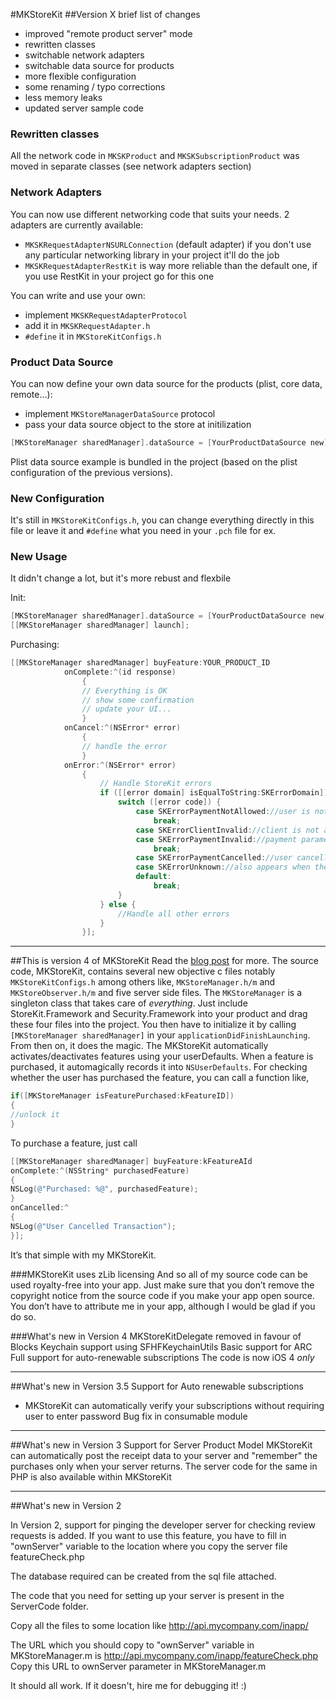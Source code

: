 #MKStoreKit
##Version X
brief list of changes

 * improved "remote product server" mode
 * rewritten classes
 * switchable network adapters
 * switchable data source for products
 * more flexible configuration
 * some renaming / typo corrections
 * less memory leaks
 * updated server sample code


### Rewritten classes
All the network code in ``MKSKProduct`` and ``MKSKSubscriptionProduct`` was moved in separate classes (see network adapters section)

### Network Adapters
You can now use different networking code that suits your needs.
2 adapters are currently available:
 * ``MKSKRequestAdapterNSURLConnection`` (default adapter) if you don't use any particular networking library in your project it'll do the job
 * ``MKSKRequestAdapterRestKit`` is way more reliable than the default one, if you use RestKit in your project go for this one

You can write and use your own:

 * implement ``MKSKRequestAdapterProtocol``
 * add it in ``MKSKRequestAdapter.h``
 * ``#define`` it in ``MKStoreKitConfigs.h``

### Product Data Source
You can now define your own data source for the products (plist, core data, remote...):

 * implement ``MKStoreManagerDataSource`` protocol
 * pass your data source object to the store at initilization
 ```objective-c
[MKStoreManager sharedManager].dataSource = [YourProductDataSource new];
 ```

Plist data source example is bundled in the project (based on the plist configuration of the previous versions).

### New Configuration
It's still in ``MKStoreKitConfigs.h``, you can change everything directly in this file or leave it and ``#define`` what you need in your ``.pch`` file for ex.


### New Usage
It didn't change a lot, but it's more rebust and flexbile


Init:
```objective-c
[MKStoreManager sharedManager].dataSource = [YourProductDataSource new];
[[MKStoreManager sharedManager] launch];
```


Purchasing:
```objective-c
[[MKStoreManager sharedManager] buyFeature:YOUR_PRODUCT_ID 
            onComplete:^(id response) 
                {
                // Everything is OK
                // show some confirmation
                // update your UI...
                }
            onCancel:^(NSError* error)
                {
                // handle the error
                }
            onError:^(NSError* error) 
                {
                    // Handle StoreKit errors
                    if ([[error domain] isEqualToString:SKErrorDomain]) {
                        switch ([error code]) {
                            case SKErrorPaymentNotAllowed://user is not allowed to authorize payments
                                break;
                            case SKErrorClientInvalid://client is not allowed to perform the attempted action
                            case SKErrorPaymentInvalid://payment parameters was not recognized by the Apple App Store
                                break;
                            case SKErrorPaymentCancelled://user cancelled a payment request
                            case SKErrorUnknown://also appears when the user cancels the login
                            default:
                                break;
                        }
                    } else {
                        //Handle all other errors    
                    }
                }];
```

***
##This is version 4 of MKStoreKit
Read the <a href="http://mk.sg/8j"> blog post</a> for more.
The source code, MKStoreKit, contains several new objective c files notably ``MKStoreKitConfigs.h`` among others like, ``MKStoreManager.h/m`` and ``MKStoreObserver.h/m`` and five server side files. The ``MKStoreManager`` is a singleton class that takes care of *everything*. Just include StoreKit.Framework and Security.Framework into your product and drag these four files into the project. You then have to initialize it by calling ``[MKStoreManager sharedManager]`` in your ``applicationDidFinishLaunching``. From then on, it does the magic. The MKStoreKit automatically activates/deactivates features using your userDefaults. When a feature is purchased, it automagically records it into ``NSUserDefaults``. For checking whether the user has purchased the feature, you can call a function like,

```objective-c
if([MKStoreManager isFeaturePurchased:kFeatureID])
{
//unlock it
}
```

To purchase a feature, just call
```objective-c
[[MKStoreManager sharedManager] buyFeature:kFeatureAId 
onComplete:^(NSString* purchasedFeature)
{
NSLog(@"Purchased: %@", purchasedFeature);
}
onCancelled:^
{
NSLog(@"User Cancelled Transaction");
}];
```
It’s that simple with my MKStoreKit. 

###MKStoreKit uses zLib licensing
And so all of my source code can be used royalty-free into your app. Just make sure that you don’t remove the copyright notice from the source code if you make your app open source. You don’t have to attribute me in your app, although I would be glad if you do so.

###What's new in Version 4
MKStoreKitDelegate removed in favour of Blocks
Keychain support using SFHFKeychainUtils
Basic support for ARC
Full support for auto-renewable subscriptions
The code is now iOS 4 *only*

***
##What's new in Version 3.5
Support for Auto renewable subscriptions
- MKStoreKit can automatically verify your subscriptions without requiring user to enter password
Bug fix in consumable module

***
##What's new in Version 3
Support for Server Product Model
MKStoreKit can automatically post the receipt data to your server
and "remember" the purchases only when your server returns.
The server code for the same in PHP is also available within MKStoreKit

***
##What's new in Version 2

In Version 2, support for pinging the developer server for checking review requests is added. If you want to use this feature, you have to fill in "ownServer" variable to the location where you copy the server file featureCheck.php

The database required can be created from the sql file attached.

The code that you need for setting up your server is present in the ServerCode folder. 

Copy all the files to some location like
http://api.mycompany.com/inapp/

The URL which you should copy to "ownServer" variable in MKStoreManager.m is http://api.mycompany.com/inapp/featureCheck.php
Copy this URL to ownServer parameter in MKStoreManager.m

It should all work. If it doesn't, hire me for debugging it! :)